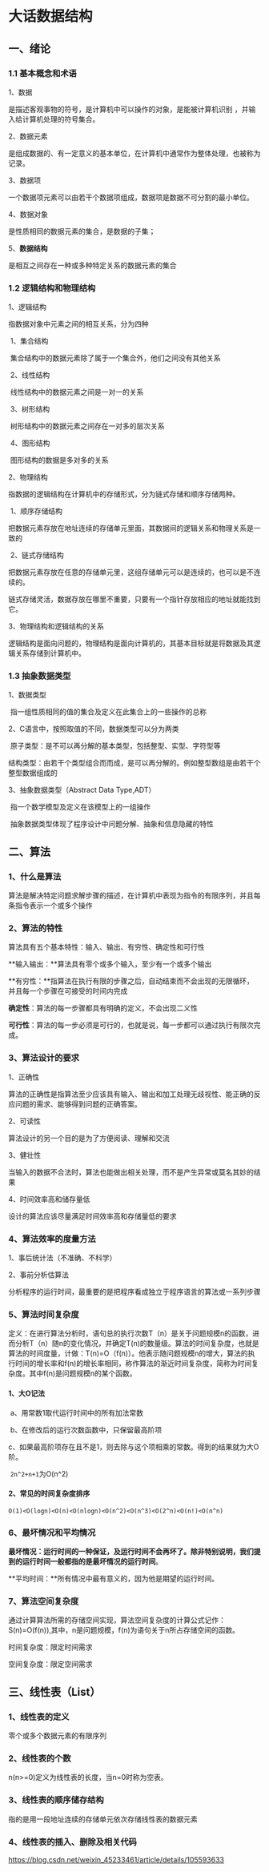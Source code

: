 # 大话数据结构

## 一、绪论

### 1.1 基本概念和术语

1、数据

是描述客观事物的符号，是计算机中可以操作的对象，是能被计算机识别 ，并输入给计算机处理的符号集合。

2、数据元素

是组成数据的、有一定意义的基本单位，在计算机中通常作为整体处理，也被称为记录。

3、数据项

一个数据项元素可以由若干个数据项组成，数据项是数据不可分割的最小单位。

4、数据对象

是性质相同的数据元素的集合，是数据的子集；

5、**数据结构**

是相互之间存在一种或多种特定关系的数据元素的集合

### 1.2 逻辑结构和物理结构

1、逻辑结构

指数据对象中元素之间的相互关系，分为四种

​	1、集合结构

​	集合结构中的数据元素除了属于一个集合外，他们之间没有其他关系

​	2、线性结构

​	线性结构中的数据元素之间是一对一的关系

​	3、树形结构

​	树形结构中的数据元素之间存在一对多的层次关系

​	4、图形结构	

​	图形结构的数据是多对多的关系

2、物理结构

​	指数据的逻辑结构在计算机中的存储形式，分为链式存储和顺序存储两种。

​	1、顺序存储结构

​	把数据元素存放在地址连续的存储单元里面，其数据间的逻辑关系和物理关系是一致的

​	2、链式存储结构

​	把数据元素存放在任意的存储单元里，这组存储单元可以是连续的，也可以是不连续的。

​	链式存储灵活，数据存放在哪里不重要，只要有一个指针存放相应的地址就能找到它。

3、物理结构和逻辑结构的关系

​	逻辑结构是面向问题的，物理结构是面向计算机的，其基本目标就是将数据及其逻辑关系存储到计算机中。

### 1.3 抽象数据类型	

1、数据类型

​	指一组性质相同的值的集合及定义在此集合上的一些操作的总称

2、C语言中，按照取值的不同，数据类型可以分为两类

​	原子类型：是不可以再分解的基本类型，包括整型、实型、字符型等

​	结构类型：由若干个类型组合而而成，是可以再分解的。例如整型数组是由若干个整型数据组成的

3、抽象数据类型（Abstract Data Type,ADT）

​	指一个数学模型及定义在该模型上的一组操作

​	抽象数据类型体现了程序设计中问题分解、抽象和信息隐藏的特性

## 二、算法

### 1、什么是算法

算法是解决特定问题求解步骤的描述，在计算机中表现为指令的有限序列，并且每条指令表示一个或多个操作

### 2、算法的特性

算法具有五个基本特性：输入、输出、有穷性、确定性和可行性

**输入输出：**算法具有零个或多个输入，至少有一个或多个输出

**有穷性：**指算法在执行有限的步骤之后，自动结束而不会出现的无限循环，并且每一个步骤在可接受的时间内完成

**确定性**：算法的每一步骤都具有明确的定义，不会出现二义性

**可行性**：算法的每一步必须是可行的，也就是说，每一步都可以通过执行有限次完成。

### 3、算法设计的要求

1、正确性

算法的正确性是指算法至少应该具有输入、输出和加工处理无歧视性、能正确的反应问题的需求、能够得到问题的正确答案。

2、可读性

算法设计的另一个目的是为了方便阅读、理解和交流

3、健壮性

当输入的数据不合法时，算法也能做出相关处理，而不是产生异常或莫名其妙的结果

4、时间效率高和储存量低

设计的算法应该尽量满足时间效率高和存储量低的要求

### 4、算法效率的度量方法

1、事后统计法（不准确、不科学）

2、事前分析估算法

分析程序的运行时间，最重要的是把程序看成独立于程序语言的算法或一系列步骤

### 5、算法时间复杂度

定义：在进行算法分析时，语句总的执行次数T（n）是关于问题规模n的函数，进而分析T（n）随n的变化情况，并确定T(n)的数量级。算法的时间复杂度，也就是算法的时间度量，计做：T(n)=O（f(n)）。他表示随问题规模n的增大，算法的执行时间的增长率和f(n)的增长率相同，称作算法的渐近时间复杂度，简称为时间复杂度。其中f(n)是问题规模n的某个函数。

#### 1、大O记法

​	a、用常数1取代运行时间中的所有加法常数

​	b、在修改后的运行次数函数中，只保留最高阶项

​	c、如果最高阶项存在且不是1，则去除与这个项相乘的常数。得到的结果就为大O阶。

​	`2n^2+n+1`为O(n^2)

#### 2、常见的时间复杂度排序

`O(1)<O(logn)<O(n)<O(nlogn)<O(n^2)<O(n^3)<O(2^n)<O(n!)<O(n^n)`

### 6、最坏情况和平均情况

**最坏情况：**运行时间的一种保证，及运行时间不会再坏了。除非特别说明，我们提到的运行时间一般都指的是**最坏情况的运行时间**。

**平均时间：**所有情况中最有意义的，因为他是期望的运行时间。

### 7、算法空间复杂度

通过计算算法所需的存储空间实现，算法空间复杂度的计算公式记作：S(n)=O(f(n)),其中，n是问题规模，f(n)为语句关于n所占存储空间的函数。

时间复杂度：限定时间需求

空间复杂度：限定空间需求

## 三、线性表（List）

### 1、线性表的定义

零个或多个数据元素的有限序列

### 2、线性表的个数

n(n>=0)定义为线性表的长度，当n=0时称为空表。

### 3、线性表的顺序储存结构

指的是用一段地址连续的存储单元依次存储线性表的数据元素

### 4、线性表的插入、删除及相关代码

https://blog.csdn.net/weixin_45233461/article/details/105593633

